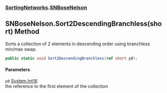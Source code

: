### [SortingNetworks](SortingNetworks.md 'SortingNetworks').[SNBoseNelson](SortingNetworks_SNBoseNelson.md 'SortingNetworks.SNBoseNelson')
## SNBoseNelson.Sort2DescendingBranchless(short) Method
Sorts a collection of 2 elements in descending order using branchless min/max swap.  
```csharp
public static void Sort2DescendingBranchless(ref short p0);
```
#### Parameters
<a name='SortingNetworks_SNBoseNelson_Sort2DescendingBranchless(short)_p0'></a>
`p0` [System.Int16](https://docs.microsoft.com/en-us/dotnet/api/System.Int16 'System.Int16')  
the reference to the first element of the collection
  
